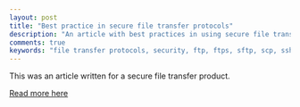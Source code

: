 ```yaml
---
layout: post
title: "Best practice in secure file transfer protocols"
description: "An article with best practices in using secure file transfer protocols"
comments: true
keywords: "file transfer protocols, security, ftp, ftps, sftp, scp, ssh"
---
```


This was an article written for a secure file transfer product.

[Read more here](https://www.sftpplus.com/news/2018/sftpplus-best-protocols.html)
